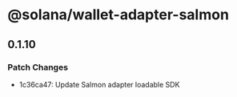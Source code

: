 # @solana/wallet-adapter-salmon

## 0.1.10

### Patch Changes

-   1c36ca47: Update Salmon adapter loadable SDK
